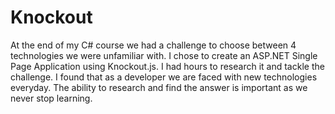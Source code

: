 # Knockout

At the end of my C# course we had a challenge to choose between 4 technologies we were unfamiliar with.
I chose to create an ASP.NET Single Page Application using Knockout.js. I had hours to research it and tackle the challenge. 
I found that as a developer we are faced with new technologies everyday. The ability to research and find the answer is important as we never stop learning.
